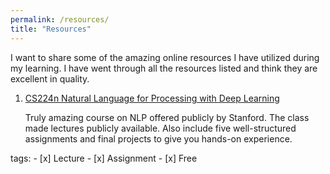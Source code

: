 ```yaml
---
permalink: /resources/
title: "Resources"
---
```


I want to share some of the amazing online resources I have utilized during my learning. I have went through all the resources listed and think they are excellent in quality.

1.  [CS224n Natural Language for Processing with Deep Learning](https://web.stanford.edu/class/cs224n/)

    Truly amazing course on NLP offered publicly by Stanford. The class made lectures publicly available. Also include five well-structured assignments and final projects to give you hands-on experience.

tags: - [x] Lecture - [x] Assignment - [x] Free
